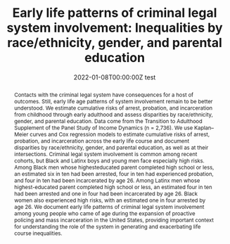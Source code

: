 ---
abstract: Contacts with the criminal legal system have consequences for a host of outcomes. Still, early life age patterns of system involvement remain to be better understood. We estimate cumulative risks of arrest, probation, and incarceration from childhood through early adulthood and assess disparities by race/ethnicity, gender, and parental education. Data come from the Transition to Adulthood Supplement of the Panel Study of Income Dynamics (n = 2,736). We use Kaplan–Meier curves and Cox regression models to estimate cumulative risks of arrest, probation, and incarceration across the early life course and document disparities by race/ethnicity, gender, and parental education, as well as at their intersections. Criminal legal system involvement is common among recent cohorts, but Black and Latinx boys and young men face especially high risks. Among Black men whose highesteducated parent completed high school or less, an estimated six in ten had been arrested, four in ten had experienced probation, and four in ten had been incarcerated by age 26. Among Latinx men whose highest-educated parent completed high school or less, an estimated four in ten had been arrested and one in four had been incarcerated by age 26. Black women also experienced high risks, with an estimated one in four arrested by age 26. We document early life patterns of criminal legal system involvement among young people who came of age during the expansion of proactive policing and mass incarceration in the United States, providing important context for understanding the role of the system in generating and exacerbating life course inequalities.
authors:
- Courtney Boen
- admin
- et al
date: "2022-01-08T00:00:00Z test"
doi: ""
featured: false
image:
  focal_point: ""
  preview_only: false
projects: []
publication: '*Demographic Research*'
publication_short: ""
publication_types:
- "2"
publishDate: "2022-01-08T00:00:00Z"
summary: _Published in the **Demographic Research**._ 
tags:
title: 'Early life patterns of criminal legal system involvement: Inequalities by race/ethnicity, gender, and parental education'
url_code: ""
url_dataset: ""
url_pdf: https://www.demographic-research.org/volumes/vol46/5/46-5.pdf
url_poster: ""
url_project: ""
url_slides: ""
url_source: ""
url_video: ""
---